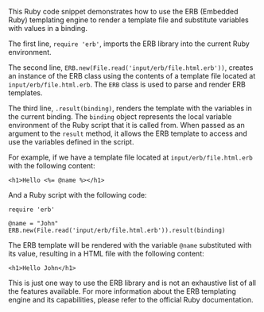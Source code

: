  This Ruby code snippet demonstrates how to use the ERB (Embedded Ruby) templating engine to render a template file and substitute variables with values in a binding.

The first line, `require 'erb'`, imports the ERB library into the current Ruby environment.

The second line, `ERB.new(File.read('input/erb/file.html.erb'))`, creates an instance of the ERB class using the contents of a template file located at `input/erb/file.html.erb`. The `ERB` class is used to parse and render ERB templates.

The third line, `.result(binding)`, renders the template with the variables in the current binding. The `binding` object represents the local variable environment of the Ruby script that it is called from. When passed as an argument to the `result` method, it allows the ERB template to access and use the variables defined in the script.

For example, if we have a template file located at `input/erb/file.html.erb` with the following content:
```
<h1>Hello <%= @name %></h1>
```
And a Ruby script with the following code:
```
require 'erb'

@name = "John"
ERB.new(File.read('input/erb/file.html.erb')).result(binding)
```
The ERB template will be rendered with the variable `@name` substituted with its value, resulting in a HTML file with the following content:
```
<h1>Hello John</h1>
```
This is just one way to use the ERB library and is not an exhaustive list of all the features available. For more information about the ERB templating engine and its capabilities, please refer to the official Ruby documentation.